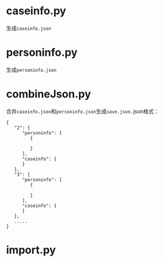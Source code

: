 # caseinfo.py 

生成```caseinfo.json```

# personinfo.py  
生成```personinfo.json```

# combineJson.py
合并```caseinfo.json```和```personinfo.json```生成```save.json```.
json格式：
```
{
   "2": {
      "personinfo": [
         {
           
         }
      ],
      "caseinfo": {
      }
   },
   "3": {
      "personinfo": [
         {
           
         }
      ],
      "caseinfo": {
      }
   },
   .....
}
```

# import.py
